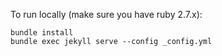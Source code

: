 To run locally (make sure you have ruby 2.7.x):
```
bundle install
bundle exec jekyll serve --config _config.yml
```